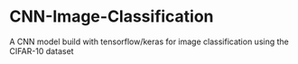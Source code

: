 # CNN-Image-Classification
A CNN model build with tensorflow/keras for image classification using the CIFAR-10 dataset
